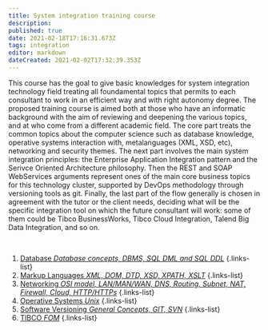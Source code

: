```yaml
---
title: System integration training course
description: 
published: true
date: 2021-02-18T17:16:31.673Z
tags: integration
editor: markdown
dateCreated: 2021-02-02T17:32:39.353Z
---
```


This course has the goal to give basic knowledges for system integration technology field treating all foundamental topics that permits to each consultant to work in an efficient way and with right autonomy degree.
The proposed training course is aimed both at those who have an informatic background with the aim of reviewing and deepening the various topics, and at who come from a different academic field.
The core part treats the common topics about the computer science such as database knowledge, operative systems interaction with, metalanguages (XML, XSD, etc), networking and security themes.
The next part involves the main system integration principles: the Enterprise Application Integration pattern and the Serivce Oriented Architecture philosophy. Then the REST and SOAP WebServices arguments represent ones of the main core business topics for this technology cluster, supported by DevOps methodology through versioning tools as git.
Finally, the last part of the flow generally is chosen in agreement with the tutor or the client needs, deciding what will be the specific integration tool on which the future consultant will work: some of them could be Tibco BusinessWorks, Tibco Cloud Integration, Talend Big Data Integration, and so on.
<p>&nbsp;</p>

1. [Database *Database concepts, DBMS, SQL DML and SQL DDL*](/training/commons/db)
{.links-list}
2. [Markup Languages *XML, DOM, DTD, XSD, XPATH, XSLT*](/training/commons/markup)
{.links-list}
3. [Networking *OSI model, LAN/MAN/WAN, DNS, Routing, Subnet, NAT, Firewall, Cloud, HTTP/HTTPs*](/training/commons/networking)
{.links-list}
4. [Operative Systems *Unix*](/training/commons/os)
{.links-list}
5. [Software Versioning *General Concepts, GIT, SVN*](/training/commons/versioning)
{.links-list}
5. [TIBCO *FOM*](/training/integration/tibco)
{.links-list}